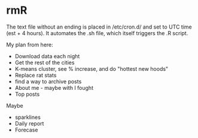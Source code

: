 # rmR
The text file without an ending is placed in /etc/cron.d/ and set to UTC time (est + 4 hours). It automates the .sh file, which itself triggers the .R script.

My plan from here:

+ Download data each night
+ Get the rest of the cities
+ K-means cluster, see % increase, and do "hottest new hoods" 
+ Replace rat stats
+ find a way to archive posts
+ About me - maybe with I fought
+ Top posts

Maybe

+ sparklines
+ Daily report
+ Forecase
